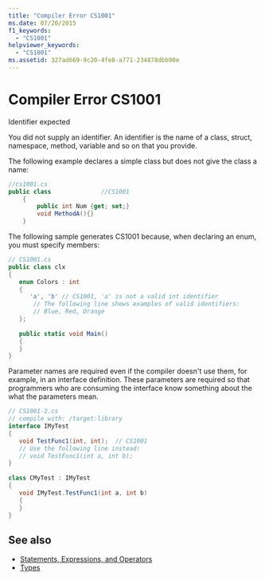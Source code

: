 ```yaml
---
title: "Compiler Error CS1001"
ms.date: 07/20/2015
f1_keywords: 
  - "CS1001"
helpviewer_keywords: 
  - "CS1001"
ms.assetid: 327ad669-9c20-4fe8-a771-234878dbb90e
---
```

# Compiler Error CS1001
Identifier expected  
  
 You did not supply an identifier. An identifier is the name of a class, struct, namespace, method, variable and so on that you provide.  
  
 The following example declares a simple class but does not give the class a name:  
  
```csharp  
//cs1001.cs  
public class              //CS1001  
    {  
        public int Num {get; set;}  
        void MethodA(){}  
    }  
```  
  
 The following sample generates CS1001 because, when declaring an enum, you must specify members:  
  
```csharp  
// CS1001.cs  
public class clx  
{  
   enum Colors : int  
   {  
      'a', 'b' // CS1001, 'a' is not a valid int identifier  
       // The following line shows examples of valid identifiers:  
       // Blue, Red, Orange  
   };  
  
   public static void Main()  
   {  
   }  
}  
```  
  
 Parameter names are required even if the compiler doesn't use them, for example, in an interface definition. These parameters are required so that programmers who are consuming the interface know something about the what the parameters mean.  
  
```csharp  
// CS1001-2.cs  
// compile with: /target:library  
interface IMyTest  
{  
   void TestFunc1(int, int);  // CS1001  
   // Use the following line instead:  
   // void TestFunc1(int a, int b);  
}  
  
class CMyTest : IMyTest  
{  
   void IMyTest.TestFunc1(int a, int b)  
   {  
   }  
}  
```  
  
## See also

- [Statements, Expressions, and Operators](../../programming-guide/statements-expressions-operators/index.md)
- [Types](../../programming-guide/types/index.md)
